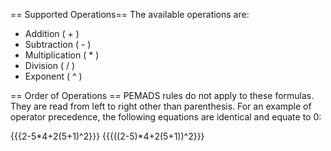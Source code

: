 == Supported Operations==
The available operations are:

* Addition ( + )
* Subtraction ( - )
* Multiplication ( * )
* Division ( / )
* Exponent ( ^ )

== Order of Operations ==
PEMADS rules do not apply to these formulas. They are read from left to right other than parenthesis. For an example of operator precedence, the following equations are identical and equate to 0:

{{{2-5*4+2(5+1)^2}}}
{{{((2-5)*4+2(5+1))^2}}}
